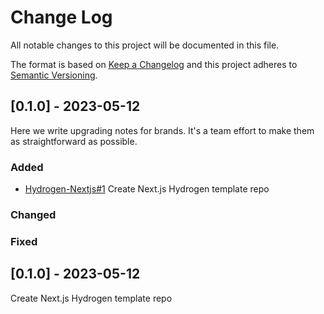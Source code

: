 # Change Log

All notable changes to this project will be documented in this file.

The format is based on [Keep a Changelog](http://keepachangelog.com/)
and this project adheres to [Semantic Versioning](http://semver.org/).

<!-- Use the template below -->

<!-- ## [Unreleased] - yyyy-mm-dd

Here we write upgrading notes for brands. It's a team effort to make them as
straightforward as possible.

### Added
- [PROJECTNAME-XXXX](http://tickets.projectname.com/browse/PROJECTNAME-XXXX)
  MINOR Ticket title goes here.
- [PROJECTNAME-YYYY](http://tickets.projectname.com/browse/PROJECTNAME-YYYY)
  PATCH Ticket title goes here.

### Changed

### Fixed -->

## [0.1.0] - 2023-05-12

Here we write upgrading notes for brands. It's a team effort to make them as
straightforward as possible.

### Added

- [Hydrogen-Nextjs#1](https://github.com/thisdot/hydrogen-nextjs/issues/1)
  Create Next.js Hydrogen template repo

### Changed

### Fixed

## [0.1.0] - 2023-05-12

Create Next.js Hydrogen template repo
